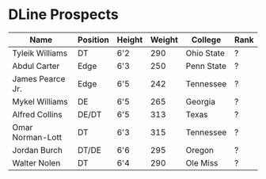 # DLine Prospects

| Name              | Position | Height | Weight | College      | Rank |
|-------------------|----------|--------|--------|--------------|------|
| Tyleik Williams   | DT       | 6'2    | 290    | Ohio State   | ?    |
| Abdul Carter      | Edge     | 6'3    | 250    | Penn State   | ?    |
| James Pearce Jr.  | Edge     | 6'5    | 242    | Tennessee    | ?    |
| Mykel Williams    | DE       | 6'5    | 265    | Georgia      | ?    |
| Alfred Collins    | DE/DT    | 6'5    | 313    | Texas        | ?    |
| Omar Norman-Lott  | DT       | 6'3    | 315    | Tennessee    | ?    |
| Jordan Burch      | DT/DE    | 6'6    | 295    | Oregon       | ?    |
| Walter Nolen      | DT       | 6'4    | 290    | Ole Miss     | ?    |
